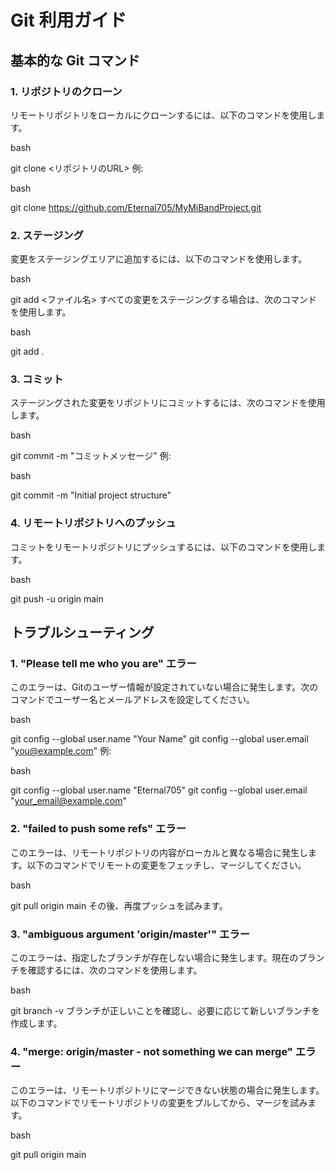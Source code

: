 # Git 利用ガイド
## 基本的な Git コマンド
### 1. リポジトリのクローン
リモートリポジトリをローカルにクローンするには、以下のコマンドを使用します。

bash

git clone <リポジトリのURL>
例:

bash

git clone https://github.com/Eternal705/MyMiBandProject.git
### 2. ステージング
変更をステージングエリアに追加するには、以下のコマンドを使用します。

bash

git add <ファイル名>
すべての変更をステージングする場合は、次のコマンドを使用します。

bash

git add .
### 3. コミット
ステージングされた変更をリポジトリにコミットするには、次のコマンドを使用します。

bash

git commit -m "コミットメッセージ"
例:

bash

git commit -m "Initial project structure"
### 4. リモートリポジトリへのプッシュ
コミットをリモートリポジトリにプッシュするには、以下のコマンドを使用します。

bash

git push -u origin main
## トラブルシューティング
### 1. "Please tell me who you are" エラー
このエラーは、Gitのユーザー情報が設定されていない場合に発生します。次のコマンドでユーザー名とメールアドレスを設定してください。

bash

git config --global user.name "Your Name"
git config --global user.email "you@example.com"
例:

bash

git config --global user.name "Eternal705"
git config --global user.email "your_email@example.com"
### 2. "failed to push some refs" エラー
このエラーは、リモートリポジトリの内容がローカルと異なる場合に発生します。以下のコマンドでリモートの変更をフェッチし、マージしてください。

bash

git pull origin main
その後、再度プッシュを試みます。

### 3. "ambiguous argument 'origin/master'" エラー
このエラーは、指定したブランチが存在しない場合に発生します。現在のブランチを確認するには、次のコマンドを使用します。

bash

git branch -v
ブランチが正しいことを確認し、必要に応じて新しいブランチを作成します。

### 4. "merge: origin/master - not something we can merge" エラー
このエラーは、リモートリポジトリにマージできない状態の場合に発生します。以下のコマンドでリモートリポジトリの変更をプルしてから、マージを試みます。

bash

git pull origin main
